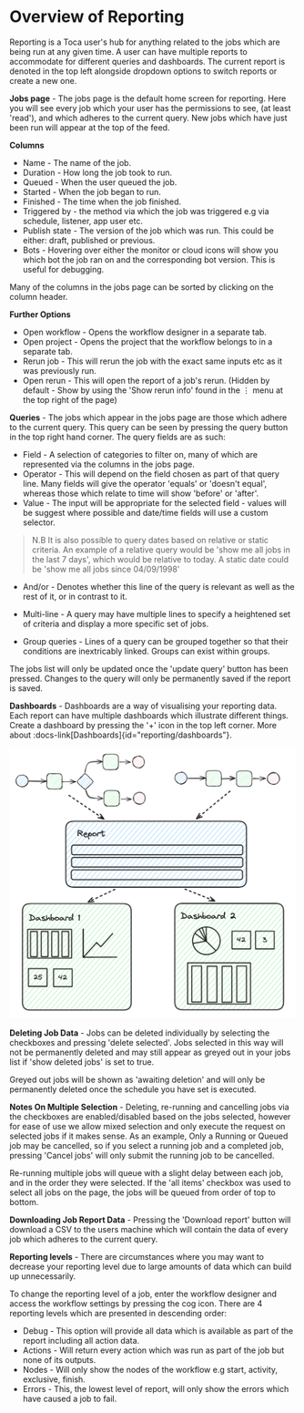 # Overview of Reporting

Reporting is a Toca user's hub for anything related to the jobs which are being run at any given time. A user can have multiple reports to accommodate for different queries and dashboards. The current report is denoted in the top left alongside dropdown options to switch reports or create a new one.

**Jobs page** - The jobs page is the default home screen for reporting. Here you will see every job which your user has the permissions to see, (at least 'read'), and which adheres to the current query. New jobs which have just been run will appear at the top of the feed.

**Columns**
- Name - The name of the job.
- Duration - How long the job took to run.
- Queued - When the user queued the job.
- Started - When the job began to run.
- Finished - The time when the job finished.
- Triggered by - the method via which the job was triggered e.g via schedule, listener, app user etc.
- Publish state - The version of the job which was run. This could be either: draft, published or previous.
- Bots - Hovering over either the monitor or cloud icons will show you which bot the job ran on and the corresponding bot version. This is useful for debugging.

Many of the columns in the jobs page can be sorted by clicking on the column header.

 **Further Options**
- Open workflow - Opens the workflow designer in a separate tab.
- Open project - Opens the project that the workflow belongs to in a separate tab.
- Rerun job - This will rerun the job with the exact same inputs etc as it was previously run.
- Open rerun - This will open the report of a job's rerun. (Hidden by default - Show by using the 'Show rerun info' found in the ⋮ menu at the top right of the page)

**Queries** -  The jobs which appear in the jobs page are those which adhere to the current query. This query can be seen by pressing the query button in the top right hand corner. The query fields are as such:
- Field - A selection of categories to filter on, many of which are represented via the columns in the jobs page.
- Operator - This will depend on the field chosen as part of that query line. Many fields will give the operator 'equals' or 'doesn't equal', whereas those which relate to time will show 'before' or 'after'.
- Value - The input will be appropriate for the selected field - values will be suggest where possible and date/time fields will use a custom selector.
 > N.B  It is also possible to query dates based on relative or static criteria. An example of a relative query would be 'show me all jobs in the last 7 days', which would be relative to today. A static date could be 'show me all jobs since 04/09/1998'
- And/or - Denotes whether this line of the query is relevant as well as the rest of it, or in contrast to it.

- Multi-line - A query may have multiple lines to specify a heightened set of criteria and display a more specific set of jobs.
- Group queries - Lines of a query can be grouped together so that their conditions are inextricably linked. Groups can exist within groups.

The jobs list will only be updated once the 'update query' button has been pressed. Changes to the query will only be permanently saved if the report is saved.

 **Dashboards** - Dashboards are a way of visualising your reporting data. Each report can have multiple dashboards which illustrate different things. Create a dashboard by pressing the '+' icon in the top left corner. More about :docs-link[Dashboards]{id="reporting/dashboards"}.

 ![Reporting Diagram](/src/assets/reporting.png)

**Deleting Job Data** - Jobs can be deleted individually by selecting the checkboxes and pressing 'delete selected'. Jobs selected in this way will not be permanently deleted and may still appear as greyed out in your jobs list if 'show deleted jobs' is set to true.

Greyed out jobs will be shown as 'awaiting deletion' and will only be permanently deleted once the schedule you have set is executed.

**Notes On Multiple Selection** - Deleting, re-running and cancelling jobs via the checkboxes are enabled/disabled based on the jobs selected, however for ease of use we allow mixed selection and only execute the request on selected jobs if it makes sense. As an example, Only a Running or Queued job may be cancelled, so if you select a running job and a completed job, pressing 'Cancel jobs' will only submit the running job to be cancelled.

Re-running multiple jobs will queue with a slight delay between each job, and in the order they were selected. 
If the 'all items' checkbox was used to select all jobs on the page, the jobs will be queued from order of top to bottom.

**Downloading Job Report Data** - Pressing the 'Download report' button will download a CSV to the users machine which will contain the data of every job which adheres to the current query.
  
**Reporting levels** - There are circumstances where you may want to decrease your reporting level due to large amounts of data which can build up unnecessarily.

To change the reporting level of a job, enter the workflow designer and access the workflow settings by pressing the cog icon. There are 4 reporting levels which are presented in descending order:
- Debug - This option will provide all data which is available as part of the report including all action data.
- Actions - Will return every action which was run as part of the job but none of its outputs.
- Nodes - Will only show the nodes of the workflow e.g start, activity, exclusive, finish.
- Errors - This, the lowest level of report, will only show the errors which have caused a job to fail.
